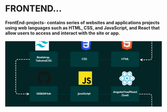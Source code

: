 # FRONTEND...
#### FrontEnd-projects- contains series of  websites and applications projects using web languages such as HTML, CSS, and JavaScript, and React  that allow users to access and interact with the site or app.

![Frontend](frontends.jpeg)